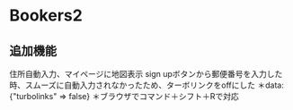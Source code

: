 # Bookers2

## 追加機能
   住所自動入力、マイページに地図表示
   sign upボタンから郵便番号を入力した時、スムーズに自動入力されなかったため、ターボリンクをoffにした
   ＊data: {"turbolinks" => false}
   ＊ブラウザでコマンド＋シフト＋Rで対応
   